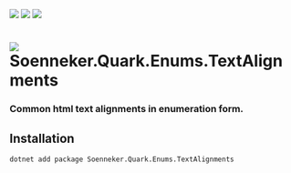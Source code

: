 ﻿[![](https://img.shields.io/nuget/v/soenneker.quark.enums.textalignments.svg?style=for-the-badge)](https://www.nuget.org/packages/soenneker.quark.enums.textalignments/)
[![](https://img.shields.io/github/actions/workflow/status/soenneker/soenneker.quark.enums.textalignments/publish-package.yml?style=for-the-badge)](https://github.com/soenneker/soenneker.quark.enums.textalignments/actions/workflows/publish-package.yml)
[![](https://img.shields.io/nuget/dt/soenneker.quark.enums.textalignments.svg?style=for-the-badge)](https://www.nuget.org/packages/soenneker.quark.enums.textalignments/)

# ![](https://user-images.githubusercontent.com/4441470/224455560-91ed3ee7-f510-4041-a8d2-3fc093025112.png) Soenneker.Quark.Enums.TextAlignments
### Common html text alignments in enumeration form.

## Installation

```
dotnet add package Soenneker.Quark.Enums.TextAlignments
```
